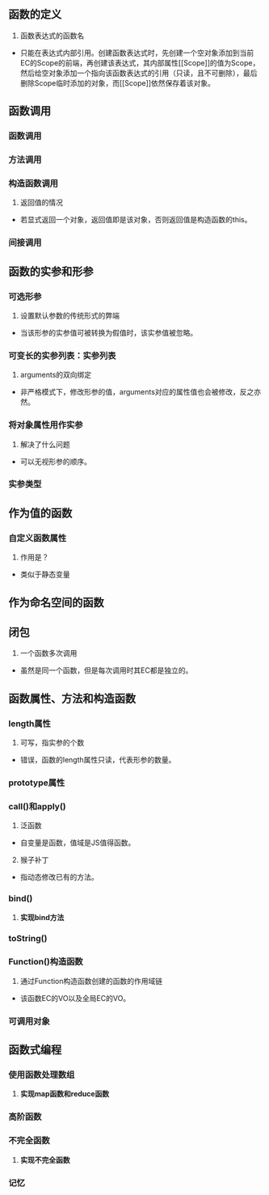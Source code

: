 ## 函数的定义
1. 函数表达式的函数名
- 只能在表达式内部引用。创建函数表达式时，先创建一个空对象添加到当前EC的Scope的前端，再创建该表达式，其内部属性[[Scope]]的值为Scope，然后给空对象添加一个指向该函数表达式的引用（只读，且不可删除），最后删除Scope临时添加的对象，而[[Scope]]依然保存着该对象。
## 函数调用
### 函数调用
### 方法调用
### 构造函数调用
1. 返回值的情况
- 若显式返回一个对象，返回值即是该对象，否则返回值是构造函数的this。
### 间接调用
## 函数的实参和形参
### 可选形参
1. 设置默认参数的传统形式的弊端
- 当该形参的实参值可被转换为假值时，该实参值被忽略。
### 可变长的实参列表：实参列表
1. arguments的双向绑定
- 非严格模式下，修改形参的值，arguments对应的属性值也会被修改，反之亦然。
### 将对象属性用作实参
1. 解决了什么问题
- 可以无视形参的顺序。
### 实参类型
## 作为值的函数
### 自定义函数属性
1. 作用是？
- 类似于静态变量
## 作为命名空间的函数
## 闭包
1. 一个函数多次调用
- 虽然是同一个函数，但是每次调用时其EC都是独立的。
## 函数属性、方法和构造函数
### length属性
1. 可写，指实参的个数
- 错误，函数的length属性只读，代表形参的数量。
### prototype属性
### call()和apply()
1. 泛函数
- 自变量是函数，值域是JS值得函数。
2. 猴子补丁
- 指动态修改已有的方法。
### bind()
1. **实现bind方法**
### toString()
### Function()构造函数
1. 通过Function构造函数创建的函数的作用域链
- 该函数EC的VO以及全局EC的VO。
### 可调用对象
## 函数式编程
### 使用函数处理数组
1. **实现map函数和reduce函数**
### 高阶函数
### 不完全函数
1. **实现不完全函数**
### 记忆
